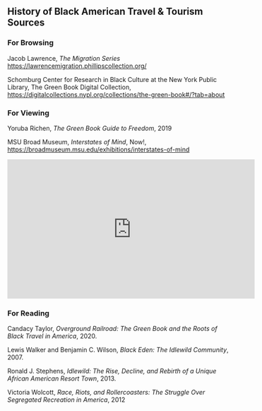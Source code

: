## History of Black American Travel & Tourism Sources

### <b>For Browsing</b>
Jacob Lawrence, <i>The Migration Series</i> https://lawrencemigration.phillipscollection.org/

Schomburg Center for Research in Black Culture at the New York Public Library, The Green Book Digital Collection, https://digitalcollections.nypl.org/collections/the-green-book#/?tab=about

### <b>For Viewing</b>

Yoruba Richen, <i>The Green Book Guide to Freedom</i>, 2019

MSU Broad Museum, <i>Interstates of Mind</i>, Now!, https://broadmuseum.msu.edu/exhibitions/interstates-of-mind

<iframe width="560" height="315" src="https://www.youtube.com/embed/c1CEghYHBeQ" frameborder="0" allow="accelerometer; autoplay; clipboard-write; encrypted-media; gyroscope; picture-in-picture" allowfullscreen></iframe>


### <b> For Reading</b>
 
Candacy Taylor, <i>Overground Railroad: The Green Book and the Roots of Black Travel in America</i>, 2020.
 
Lewis Walker and Benjamin C. Wilson, <i>Black Eden: The Idlewild Community</i>, 2007.
 
Ronald J. Stephens, <i>Idlewild: The Rise, Decline, and Rebirth of a Unique African American Resort Town</i>, 2013.
 
Victoria Wolcott, <i>Race, Riots, and Rollercoasters: The Struggle Over Segregated Recreation in America</i>, 2012


 
